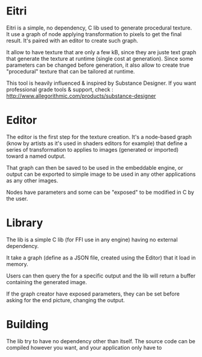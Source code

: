 Eitri
=====

Eitri is a simple, no dependency, C lib used to generate procedural texture.
It use a graph of node applying transformation to pixels to get the final result.
It's paired with an editor to create such graph.

It allow to have texture that are only a few kB, since they are juste text graph that generate the texture at runtime (single cost at generation).
Since some parameters can be changed before generation, it also allow to create true "procedural" texture that can be tailored at runtime.

This tool is heavily influenced & inspired by Substance Designer. If you want professional grade tools & support, check : http://www.allegorithmic.com/products/substance-designer

Editor
=====

The editor is the first step for the texture creation. It's a node-based graph (know by artists as it's used in shaders editors for example) that define a series of transformation to applies to images (generated or imported) toward a named output.

That graph can then be saved to be used in the embeddable engine, or output can be exported to simple image to be used in any other applications as any other images.

Nodes have parameters and some can be "exposed" to be modified in C by the user.

Library
=====

The lib is a simple C lib (for FFI use in any engine) having no external dependency.

It take a graph (define as a JSON file, created using the Editor) that it load in memory.

Users can then query the for a specific output and the lib will return a buffer containing the generated image.

If the graph creator have exposed parameters, they can be set before asking for the end picture, changing the output.


Building
======

The lib try to have no dependency other than itself. The source code can be compiled however you want, and your application only have to